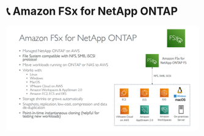 # 📞 **Amazon FSx for NetApp ONTAP**

<div align="center">
  <img src="images/fsx-netapp-ontap.png" alt="Amazon FSx for NetApp ONTAP" style="border-radius: 10px;"/>
</div>
